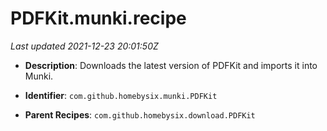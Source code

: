 # PDFKit.munki.recipe

_Last updated 2021-12-23 20:01:50Z_

- **Description**: Downloads the latest version of PDFKit and imports it into Munki.

- **Identifier**: `com.github.homebysix.munki.PDFKit`

- **Parent Recipes**: `com.github.homebysix.download.PDFKit`
